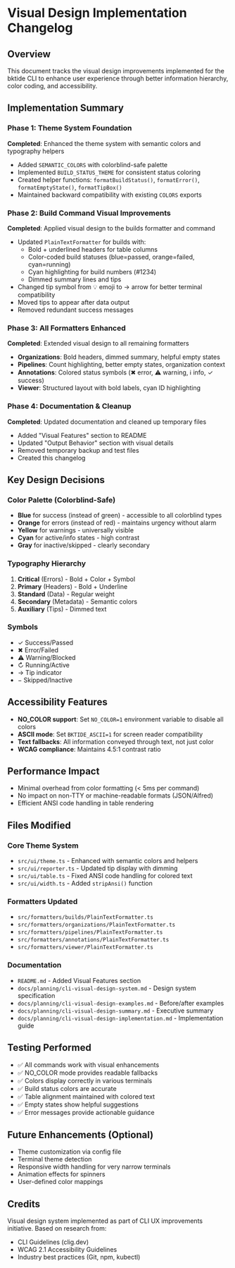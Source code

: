 # Visual Design Implementation Changelog

## Overview
This document tracks the visual design improvements implemented for the bktide CLI to enhance user experience through better information hierarchy, color coding, and accessibility.

## Implementation Summary

### Phase 1: Theme System Foundation
**Completed**: Enhanced the theme system with semantic colors and typography helpers

- Added `SEMANTIC_COLORS` with colorblind-safe palette
- Implemented `BUILD_STATUS_THEME` for consistent status coloring
- Created helper functions: `formatBuildStatus()`, `formatError()`, `formatEmptyState()`, `formatTipBox()`
- Maintained backward compatibility with existing `COLORS` exports

### Phase 2: Build Command Visual Improvements
**Completed**: Applied visual design to the builds formatter and command

- Updated `PlainTextFormatter` for builds with:
  - Bold + underlined headers for table columns
  - Color-coded build statuses (blue=passed, orange=failed, cyan=running)
  - Cyan highlighting for build numbers (#1234)
  - Dimmed summary lines and tips
- Changed tip symbol from 💡 emoji to → arrow for better terminal compatibility
- Moved tips to appear after data output
- Removed redundant success messages

### Phase 3: All Formatters Enhanced
**Completed**: Extended visual design to all remaining formatters

- **Organizations**: Bold headers, dimmed summary, helpful empty states
- **Pipelines**: Count highlighting, better empty states, organization context
- **Annotations**: Colored status symbols (✖ error, ⚠ warning, ℹ info, ✓ success)
- **Viewer**: Structured layout with bold labels, cyan ID highlighting

### Phase 4: Documentation & Cleanup
**Completed**: Updated documentation and cleaned up temporary files

- Added "Visual Features" section to README
- Updated "Output Behavior" section with visual details
- Removed temporary backup and test files
- Created this changelog

## Key Design Decisions

### Color Palette (Colorblind-Safe)
- **Blue** for success (instead of green) - accessible to all colorblind types
- **Orange** for errors (instead of red) - maintains urgency without alarm
- **Yellow** for warnings - universally visible
- **Cyan** for active/info states - high contrast
- **Gray** for inactive/skipped - clearly secondary

### Typography Hierarchy
1. **Critical** (Errors) - Bold + Color + Symbol
2. **Primary** (Headers) - Bold + Underline
3. **Standard** (Data) - Regular weight
4. **Secondary** (Metadata) - Semantic colors
5. **Auxiliary** (Tips) - Dimmed text

### Symbols
- ✓ Success/Passed
- ✖ Error/Failed
- ⚠ Warning/Blocked
- ↻ Running/Active
- → Tip indicator
- − Skipped/Inactive

## Accessibility Features

- **NO_COLOR support**: Set `NO_COLOR=1` environment variable to disable all colors
- **ASCII mode**: Set `BKTIDE_ASCII=1` for screen reader compatibility
- **Text fallbacks**: All information conveyed through text, not just color
- **WCAG compliance**: Maintains 4.5:1 contrast ratio

## Performance Impact

- Minimal overhead from color formatting (< 5ms per command)
- No impact on non-TTY or machine-readable formats (JSON/Alfred)
- Efficient ANSI code handling in table rendering

## Files Modified

### Core Theme System
- `src/ui/theme.ts` - Enhanced with semantic colors and helpers
- `src/ui/reporter.ts` - Updated tip display with dimming
- `src/ui/table.ts` - Fixed ANSI code handling for colored text
- `src/ui/width.ts` - Added `stripAnsi()` function

### Formatters Updated
- `src/formatters/builds/PlainTextFormatter.ts`
- `src/formatters/organizations/PlainTextFormatter.ts`
- `src/formatters/pipelines/PlainTextFormatter.ts`
- `src/formatters/annotations/PlainTextFormatter.ts`
- `src/formatters/viewer/PlainTextFormatter.ts`

### Documentation
- `README.md` - Added Visual Features section
- `docs/planning/cli-visual-design-system.md` - Design system specification
- `docs/planning/cli-visual-design-examples.md` - Before/after examples
- `docs/planning/cli-visual-design-summary.md` - Executive summary
- `docs/planning/cli-visual-design-implementation.md` - Implementation guide

## Testing Performed

- ✅ All commands work with visual enhancements
- ✅ NO_COLOR mode provides readable fallbacks
- ✅ Colors display correctly in various terminals
- ✅ Build status colors are accurate
- ✅ Table alignment maintained with colored text
- ✅ Empty states show helpful suggestions
- ✅ Error messages provide actionable guidance

## Future Enhancements (Optional)

- Theme customization via config file
- Terminal theme detection
- Responsive width handling for very narrow terminals
- Animation effects for spinners
- User-defined color mappings

## Credits

Visual design system implemented as part of CLI UX improvements initiative.
Based on research from:
- CLI Guidelines (clig.dev)
- WCAG 2.1 Accessibility Guidelines
- Industry best practices (Git, npm, kubectl)
